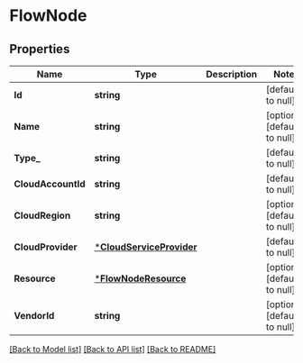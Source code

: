 # FlowNode

## Properties
Name | Type | Description | Notes
------------ | ------------- | ------------- | -------------
**Id** | **string** |  | [default to null]
**Name** | **string** |  | [optional] [default to null]
**Type_** | **string** |  | [default to null]
**CloudAccountId** | **string** |  | [default to null]
**CloudRegion** | **string** |  | [optional] [default to null]
**CloudProvider** | [***CloudServiceProvider**](CloudServiceProvider.md) |  | [default to null]
**Resource** | [***FlowNodeResource**](FlowNode_resource.md) |  | [optional] [default to null]
**VendorId** | **string** |  | [optional] [default to null]

[[Back to Model list]](../README.md#documentation-for-models) [[Back to API list]](../README.md#documentation-for-api-endpoints) [[Back to README]](../README.md)

